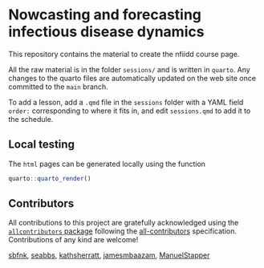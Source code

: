 
# Nowcasting and forecasting infectious disease dynamics

This repository contains the material to create the nfiidd course page.

All the raw material is in the folder `sessions/` and is written in
`quarto`. Any changes to the quarto files are automatically updated on
the web site once committed to the `main` branch.

To add a lesson, add a `.qmd` file in the `sessions` folder with a YAML
field `order:` corresponding to where it fits in, and edit
`sessions.qmd` to add it to the schedule.

## Local testing

The `html` pages can be generated locally using the function

``` r
quarto::quarto_render()
```

## Contributors

<!-- ALL-CONTRIBUTORS-LIST:START - Do not remove or modify this section -->
<!-- prettier-ignore-start -->
<!-- markdownlint-disable -->

All contributions to this project are gratefully acknowledged using the
[`allcontributors`
package](https://github.com/ropenscilabs/allcontributors) following the
[all-contributors](https://allcontributors.org) specification.
Contributions of any kind are welcome!

<a href="https://github.com/jamesmbaazam/nfidd/commits?author=sbfnk">sbfnk</a>,
<a href="https://github.com/jamesmbaazam/nfidd/commits?author=seabbs">seabbs</a>,
<a href="https://github.com/jamesmbaazam/nfidd/commits?author=kathsherratt">kathsherratt</a>,
<a href="https://github.com/jamesmbaazam/nfidd/commits?author=jamesmbaazam">jamesmbaazam</a>,
<a href="https://github.com/jamesmbaazam/nfidd/commits?author=ManuelStapper">ManuelStapper</a>

<!-- markdownlint-enable -->
<!-- prettier-ignore-end -->
<!-- ALL-CONTRIBUTORS-LIST:END -->
